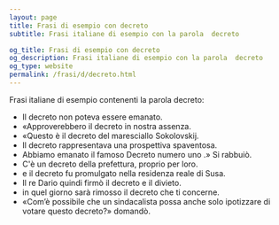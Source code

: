 ```yaml
---
layout: page
title: Frasi di esempio con decreto 
subtitle: Frasi italiane di esempio con la parola  decreto

og_title: Frasi di esempio con decreto 
og_description: Frasi italiane di esempio con la parola  decreto
og_type: website
permalink: /frasi/d/decreto.html
---
```


Frasi italiane di esempio contenenti la parola decreto:


- Il decreto non poteva essere emanato.
- «Approverebbero il decreto in nostra assenza.
- «Questo è il decreto del maresciallo Sokolovskij.
- Il decreto rappresentava una prospettiva spaventosa.
- Abbiamo emanato il famoso Decreto numero uno .» Si rabbuiò.
- C'è un decreto della prefettura, proprio per loro.
- e il decreto fu promulgato nella residenza reale di Susa.
- Il re Dario quindi firmò il decreto e il divieto.
- in quel giorno sarà rimosso il decreto che ti concerne.
- «Com’è possibile che un sindacalista possa anche solo ipotizzare di votare questo decreto?» domandò.
